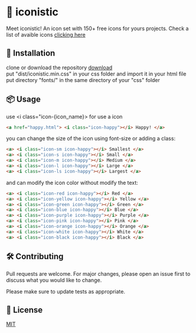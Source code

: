 # 🚀 iconistic

Meet iconistic! An icon set with 150+ free icons for yours projects.
Check a list of avaible icons [clicking here](https://2l-studios.com/proyectos/iconistic/)

## 🔧 Installation

clone or download the repository [download](https://github.com/sammwyy/iconistic/archive/master.zip)  
put "dist/iconistic.min.css" in your css folder and import it in your html file  
put directory "fonts/" in the same directory of your "css" folder  

## 📦 Usage
use <i class="icon-{icon_name}></i> for use a icon  
```html
<a href="happy.html"> <i class="icon-happy"></i> Happy! </a>
```

you can change the size of the icon using font-size or adding a class:  
```html
<a> <i class="icon-sm icon-happy"></i> Smallest </a>
<a> <i class="icon-s icon-happy"></i> Small </a>
<a> <i class="icon-m icon-happy"></i> Medium </a>
<a> <i class="icon-l icon-happy"></i> Large </a>
<a> <i class="icon-ls icon-happy"></i> Largest </a>
```

and can modify the icon color without modify the text:  
```html
<a> <i class="icon-red icon-happy"></i> Red </a>
<a> <i class="icon-yellow icon-happy"></i> Yellow </a>
<a> <i class="icon-green icon-happy"></i> Green </a>
<a> <i class="icon-blue icon-happy"></i> Blue </a>
<a> <i class="icon-purple icon-happy"></i> Purple </a>
<a> <i class="icon-pink icon-happy"></i> Pink </a>
<a> <i class="icon-orange icon-happy"></i> Orange </a>
<a> <i class="icon-white icon-happy"></i> White </a>
<a> <i class="icon-black icon-happy"></i> Black </a>
```

## 🛠️ Contributing
Pull requests are welcome. For major changes, please open an issue first to discuss what you would like to change.

Please make sure to update tests as appropriate.

## 📄 License
[MIT](https://choosealicense.com/licenses/mit/)

